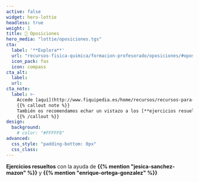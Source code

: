 ```yaml
---
active: false
widget: hero-lottie
headless: true
weight: 1
title: 📝 Oposiciones
hero_media: "lottie/oposiciones.tgs"
cta:
  label: '**Explora**'
  url: "recursos-fisica-quimica/formacion-profesorado/oposiciones/#oposiciones"
  icon_pack: fas
  icon: compass
cta_alt:
  label: 
  url:
cta_note:
  label: >-
    Accede [aquí](http://www.fiquipedia.es/home/recursos/recursos-para-oposiciones#TOC-Problemas-del-pr-ctico-y-resoluci-n-de-elaboraci-n-propia) a muchos más **enunciados** y **soluciones** recopilados por **FiQuiPedia**.
    {{% callout note %}}
    También os recomendamos echar un vistazo a los [**ejercicios resueltos**](https://drive.google.com/file/d/1GgODfaZJEUiQ0iQlNfmpdhoT3U8HzhPU/view), [**temas**](https://drive.google.com/file/d/1-A-6JgTeQ7sOyeirs5mvK27zJuBTu-ia/view) y [**programaciones didácticas (LOE)**](https://drive.google.com/drive/folders/1Zk083BTEAAA6KMh7lfqXaiSlF5005ZCj) de **{{% mention "leticia-cabezas" %}}**.
    {{% /callout %}}
design:
  background:
    # color: "#FFFFF8"
advanced:
  css_style: "padding-bottom: 0px"
  css_class: 
---
```


**Ejercicios resueltos** con la ayuda de **{{% mention "jesica-sanchez-mazon" %}}** y **{{% mention "enrique-ortega-gonzalez" %}}**